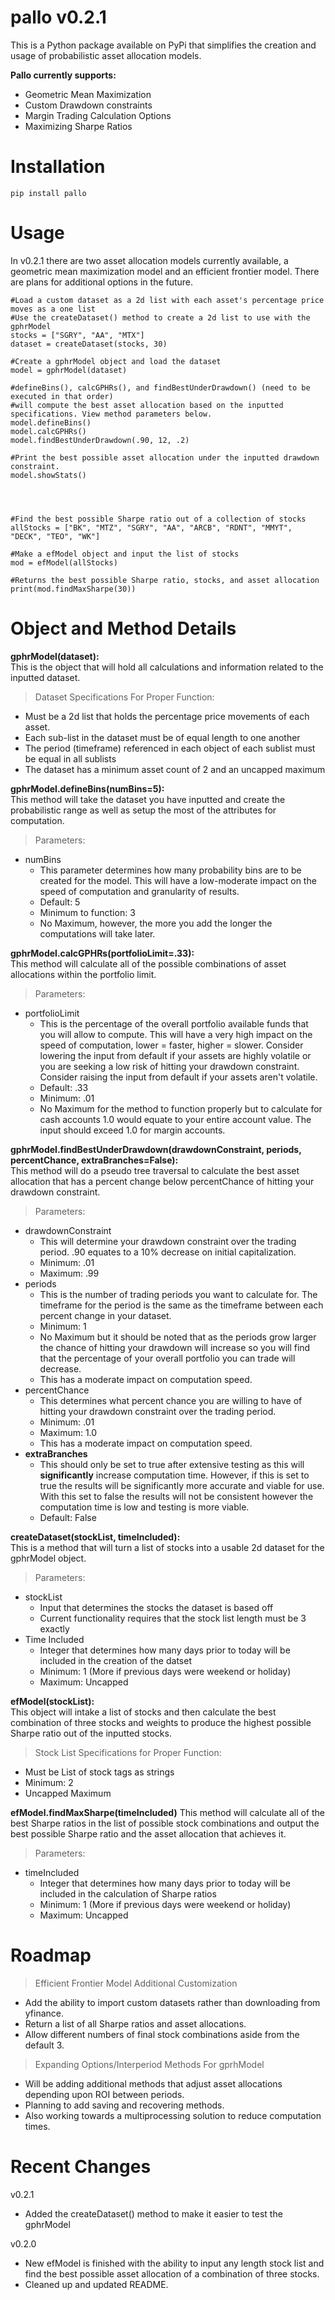 # pallo v0.2.1

This is a Python package available on PyPi that simplifies the creation and usage of probabilistic asset allocation models.

**Pallo currently supports:**
 - Geometric Mean Maximization
 - Custom Drawdown constraints
 - Margin Trading Calculation Options
 - Maximizing Sharpe Ratios

# Installation
    pip install pallo

# Usage
In v0.2.1 there are two asset allocation models currently available, a geometric mean maximization model and an efficient frontier model. There are plans for additional options in the future.
```
#Load a custom dataset as a 2d list with each asset's percentage price moves as a one list
#Use the createDataset() method to create a 2d list to use with the gphrModel
stocks = ["SGRY", "AA", "MTX"]
dataset = createDataset(stocks, 30)

#Create a gphrModel object and load the dataset
model = gphrModel(dataset)

#defineBins(), calcGPHRs(), and findBestUnderDrawdown() (need to be executed in that order)
#will compute the best asset allocation based on the inputted specifications. View method parameters below. 
model.defineBins()
model.calcGPHRs()
model.findBestUnderDrawdown(.90, 12, .2)

#Print the best possible asset allocation under the inputted drawdown constraint.
model.showStats()




#Find the best possible Sharpe ratio out of a collection of stocks
allStocks = ["BK", "MTZ", "SGRY", "AA", "ARCB", "RDNT", "MMYT", "DECK", "TEO", "WK"]

#Make a efModel object and input the list of stocks
mod = efModel(allStocks)

#Returns the best possible Sharpe ratio, stocks, and asset allocation
print(mod.findMaxSharpe(30))

```

# Object and Method Details
**gphrModel(dataset):**\
This is the object that will hold all calculations and information related to the inputted dataset.
>Dataset Specifications For Proper Function:
 - Must be a 2d list that holds the percentage price movements of each asset.
 - Each sub-list in the dataset must be of equal length to one another
 - The period (timeframe) referenced in each object of each sublist must be equal in all sublists
 - The dataset has a minimum asset count of 2 and an uncapped maximum

**gphrModel.defineBins(numBins=5):**\
This method will take the dataset you have inputted and create the probabilistic range as well as setup the most of the attributes for computation.
>Parameters:
 - numBins
    - This parameter determines how many probability bins are to be created for the model. This will have a low-moderate impact on the speed of computation and granularity of results.
    - Default: 5
    - Minimum to function: 3
    - No Maximum, however, the more you add the longer the computations will take later.

**gphrModel.calcGPHRs(portfolioLimit=.33):**\
This method will calculate all of the possible combinations of asset allocations within the portfolio limit.
>Parameters:
 - portfolioLimit
   - This is the percentage of the overall portfolio available funds that you will allow to compute. This will have a very high impact on the speed of computation, lower = faster, higher = slower. Consider lowering the input from default if your assets are highly volatile or you are seeking a low risk of hitting your drawdown constraint. Consider raising the input from default if your assets aren't volatile.
   - Default: .33
   - Minimum: .01
   - No Maximum for the method to function properly but to calculate for cash accounts 1.0 would equate to your entire account value. The input should exceed 1.0 for margin accounts.

**gphrModel.findBestUnderDrawdown(drawdownConstraint, periods, percentChance, extraBranches=False):**\
This method will do a pseudo tree traversal to calculate the best asset allocation that has a percent change below percentChance of hitting your drawdown constraint.
>Parameters:
 - drawdownConstraint
   - This will determine your drawdown constraint over the trading period. .90 equates to a 10% decrease on initial capitalization.
   - Minimum: .01
   - Maximum: .99
 - periods
   - This is the number of trading periods you want to calculate for. The timeframe for the period is the same as the timeframe between each percent change in your dataset.
   - Minimum: 1
   - No Maximum but it should be noted that as the periods grow larger the chance of hitting your drawdown will increase so you will find that the percentage of your overall portfolio you can trade will decrease.
   - This has a moderate impact on computation speed.
 - percentChance
   - This determines what percent chance you are willing to have of hitting your drawdown constraint over the trading period.
   - Minimum: .01
   - Maximum: 1.0
   - This has a moderate impact on computation speed.
 - **extraBranches**
   - This should only be set to true after extensive testing as this will **significantly** increase computation time. However, if this is set to true the results will be significantly more accurate and viable for use. With this set to false the results will not be consistent however the computation time is low and testing is more viable.
   - Default: False
     
**createDataset(stockList, timeIncluded):**\
This is a method that will turn a list of stocks into a usable 2d dataset for the gphrModel object.
>Parameters:
 - stockList
   - Input that determines the stocks the dataset is based off
   - Current functionality requires that the stock list length must be 3 exactly
 - Time Included
   - Integer that determines how many days prior to today will be included in the creation of the datset
   - Minimum: 1 (More if previous days were weekend or holiday)
   - Maximum: Uncapped
   
**efModel(stockList):**\
This object will intake a list of stocks and then calculate the best combination of three stocks and weights to produce the highest possible Sharpe ratio out of the inputted stocks.
>Stock List Specifications for Proper Function:
 - Must be List of stock tags as strings
 - Minimum: 2
 - Uncapped Maximum

**efModel.findMaxSharpe(timeIncluded)**
This method will calculate all of the best Sharpe ratios in the list of possible stock combinations and output the best possible Sharpe ratio and the asset allocation that achieves it.
>Parameters:
 - timeIncluded
   - Integer that determines how many days prior to today will be included in the calculation of Sharpe ratios
   - Minimum: 1 (More if previous days were weekend or holiday)
   - Maximum: Uncapped

# Roadmap
>Efficient Frontier Model Additional Customization
 - Add the ability to import custom datasets rather than downloading from yfinance.
 - Return a list of all Sharpe ratios and asset allocations.
 - Allow different numbers of final stock combinations aside from the default 3.
>Expanding Options/Interperiod Methods For gprhModel
 - Will be adding additional methods that adjust asset allocations depending upon ROI between periods.
 - Planning to add saving and recovering methods.
 - Also working towards a multiprocessing solution to reduce computation times.

# Recent Changes
v0.2.1
  - Added the createDataset() method to make it easier to test the gphrModel
    
v0.2.0
  - New efModel is finished with the ability to input any length stock list and find the best possible asset allocation of a combination of three stocks.
  - Cleaned up and updated README.
